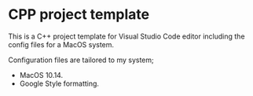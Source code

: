 # CPP project template

This is a C++ project template for Visual Studio Code editor including the config files for a MacOS system.

Configuration files are tailored to my system;


- MacOS 10.14.
- Google Style formatting.